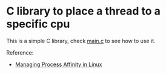 # C library to place a thread to a specific cpu

This is a simple C library, check [main.c](main.c) to see how to use it.

Reference:

* [Managing Process Affinity in Linux](https://www.glennklockwood.com/hpc-howtos/process-affinity.html)
